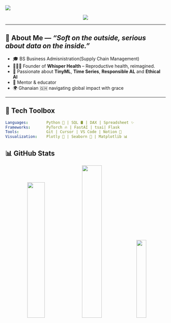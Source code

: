 <img src="https://capsule-render.vercel.app/api?type=waving&color=ffb6c1,ffc0cb,ff69b4&height=200&section=header&text=Hey%20there,%20I'm%20Victoria%20💕&fontSize=40&fontColor=fff&animation=fadeIn" />
<p align="center">
  <img src="https://readme-typing-svg.herokuapp.com/?font=Pacifico&color=FF69B4&center=true&vCenter=true&lines=Building+tech+with+empathy.;Empowering+womens+health+with+AI.;Mentoring+future+tech+leaders.;Learning+every+day+💡" />
</p>

---

## 🌸 About Me — _“Soft on the outside, serious about data on the inside.”_

- 🎓 BS Business Admisnistration(Supply Chain Management)
- 👩🏾‍⚕️ Founder of **Whisper Health** – Reproductive health, reimagined.
- 🧠 Passionate about **TinyML**, **Time Series**, **Responsible AL** and **Ethical AI**
- 💬 Mentor & educator 
- 🌍 Ghanaian 🇬🇭 navigating global impact with grace

---

## 💖 Tech Toolbox

```yaml
Languages:        Python 🐍 | SQL 🛢 | DAX | Spreadsheet ✨
Frameworks:       PyTorch 🔥 | FastAI | tsai| Flask
Tools:            Git | Cursor | VS Code | Notion 💭
Visualization:    Plotly 🎨 | Seaborn 🌊 | Matplotlib 📊
````
## 📊 GitHub Stats

<div align="center">
  <img src="https://github-readme-stats.vercel.app/api?username=Sapphirevic&show_icons=true&theme=rose_pine&hide_border=false&icon_color=ff91a4&title_color=ff91a4" width="33%" />
  <img src="https://github-readme-streak-stats.herokuapp.com?user=Sapphirevic&theme=rose-pine&hide_border=false&stroke=FF91A4&ring=FF91A4&fire=FF91A4&currStreakLabel=FF91A4" width="35%" />
  <img src="https://github-readme-stats.vercel.app/api/top-langs/?username=Sapphirevic&layout=compact&theme=rose_pine&title_color=ff91a4" width="25%" />
</div>

